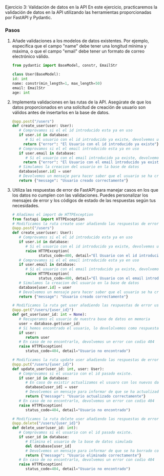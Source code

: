 Ejercicio 3: Validación de datos en la API
En este ejercicio, practicaremos la validación de datos en la API utilizando las herramientas proporcionadas por FastAPI y Pydantic.

### Pasos

1. Añade validaciones a los modelos de datos existentes. Por ejemplo, especifica que el campo "name" debe tener una longitud mínima y máxima, o que el campo "email" debe tener un formato de correo electrónico válido.

   ```python
   from pydantic import BaseModel, constr, EmailStr

   class User(BaseModel):
   id: int
   name: constr(min_length=1, max_length=50)
   email: EmailStr
   age: int
   ```

2. Implementa validaciones en las rutas de la API. Asegúrate de que los datos proporcionados en una solicitud de creación de usuario son válidos antes de insertarlos en la base de datos.

   ```python
   @app.post("/users")
   def create_user(user: User):
      # Comprovamos si el el id introducido esta ya en uso
      if user.id in database:
         # Si el usuario con el id introducido ya existe, devolvemos un error
        return {"error": "El Usuario con el id introducido ya existe"}
      # Comprovamos si el el email introducido esta ya en uso
      if user.email in database:
         # Si el usuario con el email introducido ya existe, devolvemos un error
        return {"error": "El Usuario con el email introducido ya existe"}
      # Simulamos la creacion del usuario en la base de datos
      database[user.id] = user
      # Devolvemos un mensaje para hacer saber que el usuario se ha creado correctamente
      return {"message": "Usuario creado correctamente"}
   ```

3. Utiliza las respuestas de error de FastAPI para manejar casos en los que los datos no cumplen con las validaciones. Puedes personalizar los mensajes de error y los códigos de estado de las respuestas según tus necesidades.

   ```python
   # Añadimos el import de HTTPException
   from fastapi import HTTPException
   # Modificamos la ruta create user añadiendo las respuestas de error usando HTTPException
   @app.post("/users")
   def create_user(user: User):
      # Comprovamos si el el id introducido esta ya en uso
      if user.id in database:
         # Si el usuario con el id introducido ya existe, devolvemos un error
         raise HTTPException(
               status_code=400, detail="El Usuario con el id introducido ya existe")
      # Comprovamos si el el email introducido esta ya en uso
      if user.email in database:
         # Si el usuario con el email introducido ya existe, devolvemos un error
         raise HTTPException(
               status_code=400, detail="El Usuario con el email introducido ya existe")
      # Simulamos la creacion del usuario en la base de datos
      database[user.id] = user
      # Devolvemos un mensaje para hacer saber que el usuario se ha creado correctamente
      return {"message": "Usuario creado correctamente"}

   # Modificamos la ruta get user añadiendo las respuestas de error usando HTTPException
   @app.get("/users/{user_id}")
   def get_user(user_id: int = None):
      # Recuperamos el usuario de nuestra base de datos en memoria
      user = database.get(user_id)
      # Si hemos encontrado el usuario, lo develolvemos como respuesta
      if user:
         return user
      # En caso de no encontrarlo, devolvemos un error con codio 404
      raise HTTPException(
         status_code=404, detail="Usuario no encontrado")

   # Modificamos la ruta update user añadiendo las respuestas de error usando HTTPException
   @app.put("/users/{user_id}")
   def update_user(user_id: int, user: User):
      # Comprovamos si el usuario con el id pasado existe.
      if user_id in database:
         # En caso de existir actualizamos el usuaro con los nuevos datos.
         database[user_id] = user
         # Devolvemos un mensaje para informar de que se ha actualizado correctamente.
         return {"message": "Usuario actualizado correctamente"}
      # En caso de no encontrarlo, devolvemos un error con codio 404
      raise HTTPException(
         status_code=404, detail="Usuario no encontrado")

   # Modificamos la ruta delete user añadiendo las respuestas de error usando HTTPException
   @app.delete("/users/{user_id}")
   def delete_user(user_id: int):
      # Comprovamos si el usuario con el id pasado existe.
      if user_id in database:
         # Elimina el usuario de la base de datos simulada
         del database[user_id]
         # Devolvemos un mensaje para informar de que se ha borrado correctamente.
         return {"message": "Usuario eliminado correctamente"}
      # En caso de no encontrarlo, devolvemos un error con codio 404
      raise HTTPException(
         status_code=404, detail="Usuario no encontrado")
   ```
